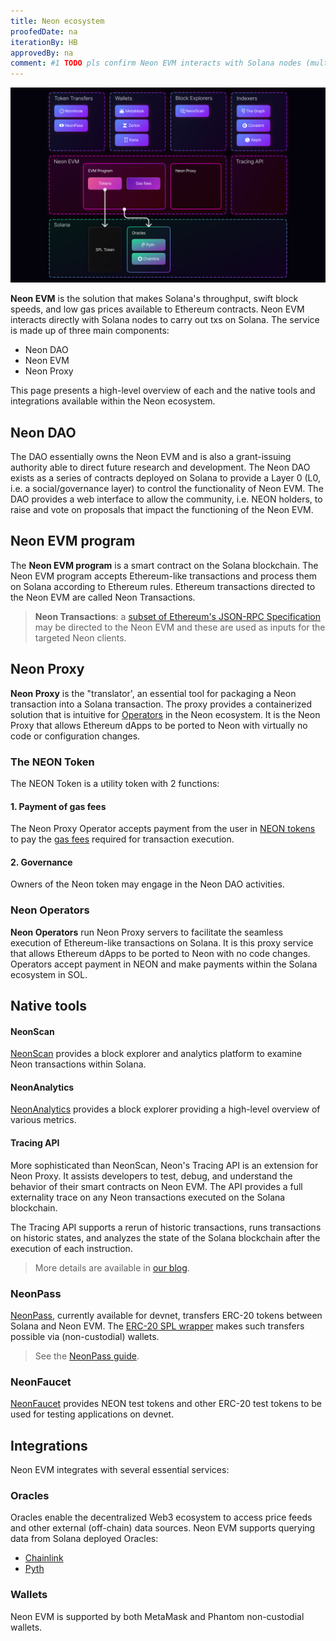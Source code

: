 ```yaml
---
title: Neon ecosystem
proofedDate: na
iterationBy: HB
approvedBy: na
comment: #1 TODO pls confirm Neon EVM interacts with Solana nodes (multiple) not singular (TW updated text) #2 TODO Tracer API needs internal linking to replace Medium article #3 TODO mainnet launch update text and link for NeonPass (currently devnet) #4 NeonAnalytics needs better explainer
---
```


<div className='neon-img-box-300' style={{textAlign: 'center', width: 700, display: 'block', margin: 'auto'}}>

![](img/neon_ecosystem.png)

</div>

**Neon EVM** is the solution that makes Solana's throughput, swift block speeds, and low gas prices available to Ethereum contracts. Neon EVM interacts directly with Solana nodes to carry out txs on Solana. The service is made up of three main components:

- Neon DAO
- Neon EVM
- Neon Proxy

This page presents a high-level overview of each and the native tools and integrations available within the Neon ecosystem.

## Neon DAO

The DAO essentially owns the Neon EVM and is also a grant-issuing authority able to direct future research and development. The Neon DAO exists as a series of contracts deployed on Solana to provide a Layer 0 (L0, i.e. a social/governance layer) to control the functionality of Neon EVM. The DAO provides a web interface to allow the community, i.e. NEON holders, to raise and vote on proposals that impact the functioning of the Neon EVM.

## Neon EVM program

The **Neon EVM program** is a smart contract on the Solana blockchain. The Neon EVM program accepts Ethereum-like transactions and process them on Solana according to Ethereum rules. Ethereum transactions directed to the Neon EVM are called Neon Transactions. 

> **Neon Transactions**: a [subset of Ethereum's JSON-RPC Specification](/docs/evm_compatibility/json_rpc_api_methods) may be directed to the Neon EVM and these are used as inputs for the targeted Neon clients.

## Neon Proxy

**Neon Proxy** is the "translator', an essential tool for packaging a Neon transaction into a Solana transaction. The proxy provides a containerized solution that is intuitive for [Operators](/docs/operating/overview/introduction) in the Neon ecosystem. It is the Neon Proxy that allows Ethereum dApps to be ported to Neon with virtually no code or configuration changes.

### The NEON Token

The NEON Token is a utility token with 2 functions:

#### 1. Payment of gas fees

The Neon Proxy Operator accepts payment from the user in [NEON tokens](/docs/tokens/neon_token) to pay the [gas fees](/docs/tokens/gas_fees) required for transaction execution.

#### 2. Governance

Owners of the Neon token may engage in the Neon DAO activities.

### Neon Operators

**Neon Operators** run Neon Proxy servers to facilitate the seamless execution of Ethereum-like transactions on Solana. It is this proxy service that allows Ethereum dApps to be ported to Neon with no code changes. Operators accept payment in NEON and make payments within the Solana ecosystem in SOL.

## Native tools

#### NeonScan

[NeonScan](https://neonscan.org/) provides a block explorer and analytics platform to examine Neon transactions within Solana.

#### NeonAnalytics

[NeonAnalytics](https://neon.aleph.cloud/) provides a block explorer providing a high-level overview of various metrics.

#### Tracing API

More sophisticated than NeonScan, Neon's Tracing API is an extension for Neon Proxy. It assists developers to test, debug, and understand the behavior of their smart contracts on Neon EVM. The API provides a full externality trace on any Neon transactions executed on the Solana blockchain. 

The Tracing API supports a rerun of historic transactions, runs transactions on historic states, and analyzes the state of the Solana blockchain after the execution of each instruction. 

> More details are available in [our blog](https://medium.com/neon-labs/neon-proxy-tracing-api-fdb3842a80fa).


### NeonPass

[NeonPass](https://devnet.neonpass.live/), currently available for devnet, transfers ERC-20 tokens between Solana and Neon EVM. The [ERC-20 SPL wrapper](/docs/developing/deploy_facilities/interacting_with_spl_tokens) makes such transfers possible via (non-custodial) wallets.

> See the [NeonPass guide](/docs/token_transferring/neonpass_usage).

### NeonFaucet

[NeonFaucet](https://neonfaucet.org/) provides NEON test tokens and other ERC-20 test tokens to be used for testing applications on devnet.


## Integrations

Neon EVM integrates with several essential services:

### Oracles

Oracles enable the decentralized Web3 ecosystem to access price feeds and other external (off-chain) data sources. Neon EVM supports querying data from Solana deployed Oracles:  
* [Chainlink](/docs/developing/integrate/oracles/integrating_chainlink)
* [Pyth](/docs/developing/integrate/oracles/integrating_pyth)


### Wallets

Neon EVM is supported by both MetaMask and Phantom non-custodial wallets.

